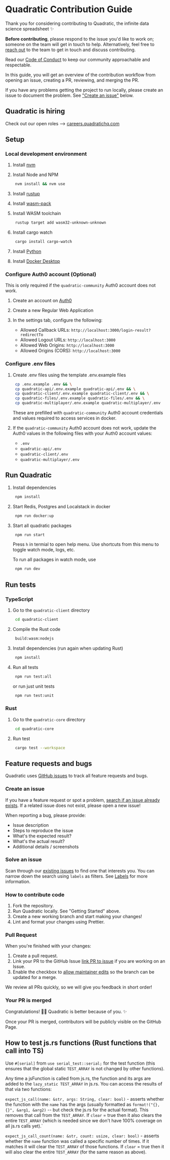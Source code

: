 # Quadratic Contribution Guide

Thank you for considering contributing to Quadratic, the infinite data science spreadsheet :sparkles:

**Before contributing**, please respond to the issue you'd like to work on; someone on the team will get in touch to help. Alternatively, feel free to [reach out](https://www.quadratichq.com/contact) to the team to get in touch and discuss contributing.

Read our [Code of Conduct](./CODE_OF_CONDUCT.md) to keep our community approachable and respectable.

In this guide, you will get an overview of the contribution workflow from opening an issue, creating a PR, reviewing, and merging the PR.

If you have any problems getting the project to run locally, please create an issue to document the problem. See ["Create an issue"](#create-an-issue) below.

## Quadratic is hiring

Check out our open roles ⟶ [careers.quadratichq.com](https://careers.quadratichq.com)

## Setup

### Local development environment

1. Install [nvm](https://github.com/nvm-sh/nvm)

2. Install Node and NPM

   ```sh
    nvm install && nvm use
   ```

3. Install [rustup](https://www.rust-lang.org/tools/install)

4. Install [wasm-pack](https://rustwasm.github.io/wasm-pack/installer/)

5. Install WASM toolchain

   ```sh
    rustup target add wasm32-unknown-unknown
   ```

6. Install cargo watch

   ```sh
    cargo install cargo-watch
   ```

7. Install [Python](https://wiki.python.org/moin/BeginnersGuide/Download)

8. Install [Docker Desktop](https://docs.docker.com/desktop/)

### Configure Auth0 account (Optional)

This is only required if the `quadratic-community` Auth0 account does not work.

1. Create an account on [Auth0](https://auth0.com/)

2. Create a new Regular Web Application

3. In the settings tab, configure the following:
   - Allowed Callback URLs: `http://localhost:3000/login-result?redirectTo`
   - Allowed Logout URLs: `http://localhost:3000`
   - Allowed Web Origins: `http://localhost:3000`
   - Allowed Origins (CORS): `http://localhost:3000`

### Configure .env files

1. Create .env files using the template .env.example files

   ```sh
    cp .env.example .env && \
    cp quadratic-api/.env.example quadratic-api/.env && \
    cp quadratic-client/.env.example quadratic-client/.env && \
    cp quadratic-files/.env.example quadratic-files/.env && \
    cp quadratic-multiplayer/.env.example quadratic-multiplayer/.env
   ```

   These are prefilled with `quadratic-community` Auth0 account credentials and values required to access services in docker.

2. If the `quadratic-community` Auth0 account does not work, update the Auth0 values in the following files with your Auth0 account values:

   - `.env`
   - `quadratic-api/.env`
   - `quadratic-client/.env`
   - `quadratic-multiplayer/.env`

## Run Quadratic

1. Install dependencies

   ```sh
    npm install
   ```

2. Start Redis, Postgres and Localstack in docker

   ```sh
    npm run docker:up
   ```

3. Start all quadratic packages

   ```sh
    npm run start
   ```

   Press `h` in termial to open help menu. Use shortcuts from this menu to toggle watch mode, logs, etc.

   To run all packages in watch mode, use

   ```sh
    npm run dev
   ```

## Run tests

### TypeScript

1. Go to the `quadratic-client` directory

   ```sh
    cd quadratic-client
   ```

2. Compile the Rust code

   ```sh
    build:wasm:nodejs
   ```

3. Install dependencies (run again when updating Rust)

   ```sh
    npm install
   ```

4. Run all tests

   ```sh
    npm run test:all
   ```

   or run just unit tests

   ```sh
    npm run test:unit
   ```

### Rust

1. Go to the `quadratic-core` directory

   ```sh
    cd quadratic-core
   ```

2. Run test

   ```sh
    cargo test --workspace
   ```

## Feature requests and bugs

Quadratic uses [GitHub issues](https://github.com/quadratichq/quadratic/issues) to track all feature requests and bugs.

### Create an issue

If you have a feature request or spot a problem, [search if an issue already exists](https://docs.github.com/en/github/searching-for-information-on-github/searching-on-github/searching-issues-and-pull-requests#search-by-the-title-body-or-comments). If a related issue does not exist, please open a new issue!

When reporting a bug, please provide:

- Issue description
- Steps to reproduce the issue
- What's the expected result?
- What's the actual result?
- Additional details / screenshots

### Solve an issue

Scan through our [existing issues](https://github.com/quadratichq/quadratic/issues) to find one that interests you. You can narrow down the search using `labels` as filters. See [Labels](/contributing/how-to-use-labels.md) for more information.

### How to contribute code

1. Fork the repository.
2. Run Quadratic locally. See "Getting Started" above.
3. Create a new working branch and start making your changes!
4. Lint and format your changes using Prettier.

### Pull Request

When you're finished with your changes:

1. Create a pull request.
2. Link your PR to the GitHub Issue [link PR to issue](https://docs.github.com/en/issues/tracking-your-work-with-issues/linking-a-pull-request-to-an-issue) if you are working on an Issue.
3. Enable the checkbox to [allow maintainer edits](https://docs.github.com/en/github/collaborating-with-issues-and-pull-requests/allowing-changes-to-a-pull-request-branch-created-from-a-fork) so the branch can be updated for a merge.

We review all PRs quickly, so we will give you feedback in short order!

### Your PR is merged

Congratulations! :tada::tada: Quadratic is better because of you. :sparkles:

Once your PR is merged, contributors will be publicly visible on the GitHub Page.

## How to test js.rs functions (Rust functions that call into TS)

Use `#[serial]` from `use serial_test::serial;` for the test function (this
ensures that the global static `TEST_ARRAY` is not changed by other functions).

Any time a jsFunction is called from js.rs, the function and its args are added
to the `lazy_static TEST_ARRAY` in js.rs. You can access the results of that via
two functions:

`expect_js_call(name: &str, args: String, clear: bool)` - asserts whether the
function with the `name` has the args (usually formatted as `format!("{},{}",
&arg1, &arg2)` -- but check the js.rs for the actual format). This removes that
call from the `TEST_ARRAY`. If `clear` = true then it also clears the entire
`TEST_ARRAY` (which is needed since we don't have 100% coverage on all js.rs
calls yet).`

`expect_js_call_count(name: &str, count: usize, clear: bool)` - asserts whether
the `name` function was called a specific number of times. If it matches it will
clear the `TEST_ARRAY` of those functions. If `clear` = true then it will also
clear the entire `TEST_ARRAY` (for the same reason as above).
